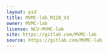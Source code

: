 ```yaml
---
layout: pid
title: MVMC-lab_M128_V3
owner: MVMC-lab
license: NCU-MVMC-lab
site: https://gitlab.com/MVMC-lab
source: https://gitlab.com/MVMC-lab
---
```

